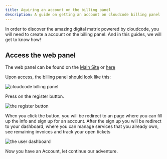 ```yaml
---
title: Aquiring an account on the billing panel
description: A guide on getting an account on cloudcode billing panel
---
```


In order to discover the amazing digital matrix powered by cloudcode, you will need to create a account on the billing panel. And in this guides, we will get to know how!

## Access the web panel
The web panel can be found on the [Main Site](https://cloudcode.site) or [here](https://billing.cloudcode.site)

Upon access, the billing panel should look like this:

<img src="../../assets/billinghomepage.png" alt='cloudcode billing panel'>

Press on the register button.

<img src="../../assets/registerbutton.png" alt='the register button'>

When you click the button, you will be redirect to an page where you can fill up the info and sign up for an account. After the sign up you will be redirect to your dashboard, where you can manage services that you already own, see remaining invoices and track your open tickets

<img src="../../assets/userdashboard.png" alt='the user dashboard'>

Now you have an Account, let continue our adventure.

